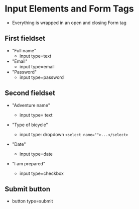 # Input Elements and Form Tags

* Everything is wrapped in an open and closing Form tag

## First fieldset
* "Full name"
    * input type=text
* "Email"
    * input type=email
* "Password"
    * input type=password

## Second fieldset
* "Adventure name"
    * input type= text

* "Type of bicycle"
    * input type: dropdown ```<select name="">...</select>```

* "Date"
    * input type=date

* "I am prepared"
    * input type=checkbox

## Submit button
* button type=submit